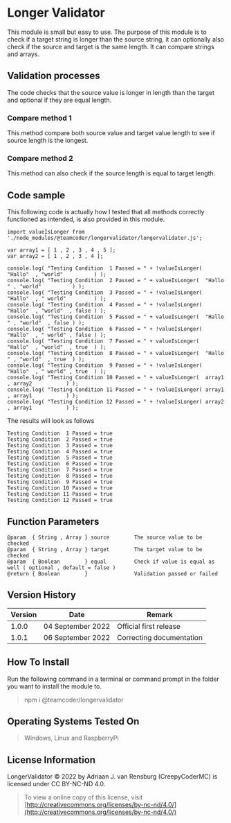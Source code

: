 # Longer Validator
This module is small but easy to use. The purpose of this module is to check if a target string is longer than the source string, it can optionally also check if the source and target is the same length. It can compare strings and arrays.
## Validation processes
The code checks that the source value is longer in length than the target and optional if they are equal length.
### Compare method 1
This method compare both source value and target value length to see if source length is the longest.
### Compare method 2
This method can also check if the source length is equal to target length.
## Code sample
This following code is actually how I tested that all methods correctly functioned as intended, is also provided in this module.
```
import valueIsLonger from './node_modules/@teamcoder/longervalidator/longervalidator.js';

var array1 = [ 1 , 2 , 3 , 4 , 5 ];
var array2 = [ 1 , 2 , 3 , 4 ];

console.log( "Testing Condition  1 Passed = " + !valueIsLonger( "Hallo"  , "world"          ) );
console.log( "Testing Condition  2 Passed = " + valueIsLonger(  "Hallo " , "world"          ) );
console.log( "Testing Condition  3 Passed = " + !valueIsLonger( "Hallo"  , " world"         ) );
console.log( "Testing Condition  4 Passed = " + !valueIsLonger( "Hallo"  , "world"  , false ) );
console.log( "Testing Condition  5 Passed = " + valueIsLonger(  "Hallo " , "world"  , false ) );
console.log( "Testing Condition  6 Passed = " + !valueIsLonger( "Hallo"  , " world" , false ) );
console.log( "Testing Condition  7 Passed = " + valueIsLonger(  "Hallo"  , "world"  , true  ) );
console.log( "Testing Condition  8 Passed = " + valueIsLonger(  "Hallo " , "world"  , true  ) );
console.log( "Testing Condition  9 Passed = " + !valueIsLonger( "Hallo"  , " world" , true  ) );
console.log( "Testing Condition 10 Passed = " + valueIsLonger(  array1   , array2           ) );
console.log( "Testing Condition 11 Passed = " + !valueIsLonger( array1   , array1           ) );
console.log( "Testing Condition 12 Passed = " + !valueIsLonger( array2   , array1           ) );
```
The results will look as follows
```
Testing Condition  1 Passed = true
Testing Condition  2 Passed = true
Testing Condition  3 Passed = true
Testing Condition  4 Passed = true
Testing Condition  5 Passed = true
Testing Condition  6 Passed = true
Testing Condition  7 Passed = true
Testing Condition  8 Passed = true
Testing Condition  9 Passed = true
Testing Condition 10 Passed = true
Testing Condition 11 Passed = true
Testing Condition 12 Passed = true
```
## Function Parameters
```
@param  { String , Array } source        The source value to be checked
@param  { String , Array } target        The target value to be checked
@param  { Boolean        } equal         Check if value is equal as well ( optional , default = false )
@return { Boolean        }               Validation passed or failed
```
## Version History
| Version  | Date                   | Remark                              |
|----------|------------------------|-------------------------------------|
| 1.0.0    | 04 September 2022      | Official first release              |
| 1.0.1    | 06 September 2022      | Correcting documentation            |
## How To Install
Run the following command in a terminal or command prompt in the folder you want to install the module to.
> npm i @teamcoder/longervalidator
## Operating Systems Tested On
>Windows, Linux and RaspberryPi
## License Information
LongerValidator © 2022 by Adriaan J. van Rensburg (CreepyCoderMC) is licensed under CC BY-NC-ND 4.0.
> To view a online copy of this license, visit [http://creativecommons.org/licenses/by-nc-nd/4.0/](http://creativecommons.org/licenses/by-nc-nd/4.0/)